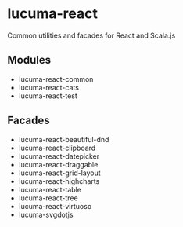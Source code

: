 # lucuma-react

Common utilities and facades for React and Scala.js

## Modules

- lucuma-react-common
- lucuma-react-cats
- lucuma-react-test

## Facades

- lucuma-react-beautiful-dnd
- lucuma-react-clipboard
- lucuma-react-datepicker
- lucuma-react-draggable
- lucuma-react-grid-layout
- lucuma-react-highcharts
- lucuma-react-table
- lucuma-react-tree
- lucuma-react-virtuoso
- lucuma-svgdotjs
